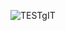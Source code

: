 ![TESTgIT](https://user-images.githubusercontent.com/37717445/63423979-cf095a80-c3e3-11e9-882c-f498315eafed.png)
